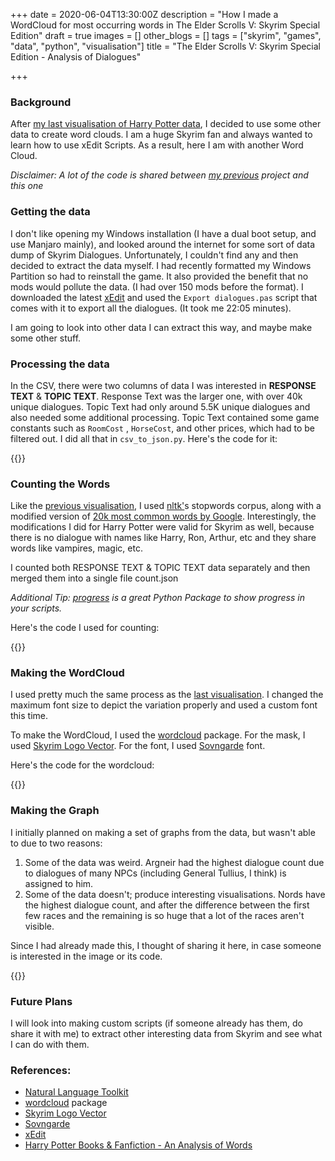 +++
date = 2020-06-04T13:30:00Z
description = "How I made a WordCloud for most occurring words in The Elder Scrolls V: Skyrim Special Edition"
draft = true
images = []
other_blogs = []
tags = ["skyrim", "games", "data", "python", "visualisation"]
title = "The Elder Scrolls V: Skyrim Special Edition - Analysis of Dialogues"

+++
### Background

After [my last visualisation of Harry Potter data](https://blog.haideralipunjabi.com/posts/harry-potter-books-fanfiction-an-analysis-of-words/), I decided to use some other data to create word clouds. I am a huge Skyrim fan and always wanted to learn how to use xEdit Scripts. As a result, here I am with another Word Cloud.

_Disclaimer: A lot of the code is shared between_ [_my previous_](https://blog.haideralipunjabi.com/posts/harry-potter-books-fanfiction-an-analysis-of-words/) _project and this one_

### Getting the data

I don't like opening my Windows installation (I have a dual boot setup, and use Manjaro mainly), and looked around the internet for some sort of data dump of Skyrim Dialogues. Unfortunately, I couldn't find any and then decided to extract the data myself. I had recently formatted my Windows Partition so had to reinstall the game. It also provided the benefit that no mods would pollute the data. (I had over 150 mods before the format). I downloaded the latest [xEdit](http://tes5edit.github.io/) and used the `Export dialogues.pas` script that comes with it to export all the dialogues. (It took me 22:05 minutes).

I am going to look into other data I can extract this way, and maybe make some other stuff.

### Processing the data

In the CSV, there were two columns of data I was interested in **RESPONSE TEXT** & **TOPIC TEXT**. Response Text was the larger one, with over 40k unique dialogues. Topic Text had only around 5.5K unique dialogues and also needed some additional processing. Topic Text contained some game constants such as `RoomCost` , `HorseCost`, and other prices, which had to be filtered out. I did all that in `csv_to_json.py`. Here's the code for it:

{{<github repo="skyrim-dialogueanalysis" file="csv_to_json.py" lang="python" options="linenos=true">}}

### Counting the Words

Like the [previous visualisation](),  I used [nltk']()s stopwords corpus, along with a modified version of [20k most common words by Google](https://github.com/first20hours/google-10000-english). Interestingly, the modifications I did for Harry Potter were valid for Skyrim as well, because there is no dialogue with names like Harry, Ron, Arthur, etc and they share words like vampires, magic, etc.

I counted both RESPONSE TEXT & TOPIC TEXT data separately and then merged them into a single file count.json

_Additional Tip:_ [_progress_](https://pypi.org/project/progress/) _is a great Python Package to show progress in your scripts._

Here's the code I used for counting:

{{<github repo="skyrim-dialogueanalysis" file="count_words.py" lang="python" options="linenos=true">}}

### Making the WordCloud

I used pretty much the same process as the [last visualisation](https://blog.haideralipunjabi.com/posts/harry-potter-books-fanfiction-an-analysis-of-words/). I changed the maximum font size to depict the variation properly and used a custom font this time.

To make the WordCloud, I used the [wordcloud](https://amueller.github.io/word_cloud/) package. For the mask, I used [Skyrim Logo Vector](https://www.nexusmods.com/skyrim/mods/68054). For the font, I used [Sovngarde](https://www.nexusmods.com/skyrimspecialedition/mods/386) font.

Here's the code for the wordcloud:

{{<github repo="skyrim-dialogueanalysis" file="make_wordcloud.py" lang="python" options="linenos=true">}}

### Making the Graph

I initially planned on making a set of graphs from the data, but wasn't able to due to two reasons:

1. Some of the data was weird. Argneir had the highest dialogue count due to dialogues of many NPCs (including General Tullius, I think) is assigned to him.
2. Some of the data doesn't; produce interesting visualisations. Nords have the highest dialogue count, and after the difference between the first few races and the remaining is so huge that a lot of the races aren't visible.

Since I had already made this, I thought of sharing it here, in case someone is interested in the image or its code.

{{<github repo="skyrim-dialogueanalysis" file="make_graphs.py" lang="python" options="linenos=true">}}

### Future Plans

I will look into making custom scripts (if someone already has them, do share it with me) to extract other interesting data from Skyrim and see what I can do with them.

### References:

* [Natural Language Toolkit](https://nltk.org)
* [wordcloud](https://amueller.github.io/word_cloud/) package
* [Skyrim Logo Vector](https://www.nexusmods.com/skyrim/mods/68054)
* [Sovngarde](https://www.nexusmods.com/skyrimspecialedition/mods/386)
* [xEdit](http://tes5edit.github.io/)
* [Harry Potter Books & Fanfiction - An Analysis of Words](https://blog.haideralipunjabi.com/posts/harry-potter-books-fanfiction-an-analysis-of-words/)
